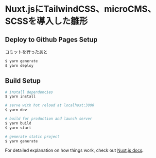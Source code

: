 # Nuxt.jsにTailwindCSS、microCMS、SCSSを導入した雛形

## Deploy to Github Pages Setup

コミットを行ったあと

```bash
$ yarn generate
$ yarn deploy
```

## Build Setup

```bash
# install dependencies
$ yarn install

# serve with hot reload at localhost:3000
$ yarn dev

# build for production and launch server
$ yarn build
$ yarn start

# generate static project
$ yarn generate
```

For detailed explanation on how things work, check out [Nuxt.js docs](https://nuxtjs.org).
